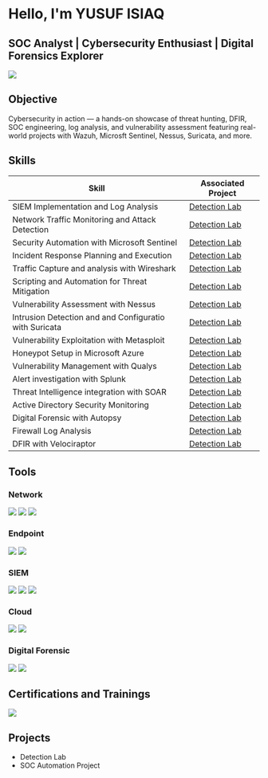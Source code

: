 # Hello, I'm YUSUF ISIAQ
## SOC Analyst | Cybersecurity Enthusiast | Digital Forensics Explorer

<a href="https://linkedin.com"><img src="https://img.shields.io/badge/-LinkedIn-0072b1?&style=for-the-badge&logo=linkedin&logoColor=white" /></a>





## Objective
Cybersecurity in action — a hands-on showcase of threat hunting, DFIR, SOC engineering, log analysis, and vulnerability assessment featuring real-world projects with Wazuh, Microsft Sentinel, Nessus, Suricata, and more.

## Skills

| Skill                                         | Associated Project         |
|-----------------------------------------------|----------------------------|
| SIEM Implementation and Log Analysis          | <a href="https://google.com">Detection Lab</a>|
| Network Traffic Monitoring and Attack Detection | <a href="https://google.com">Detection Lab</a>|
| Security Automation with Microsoft Sentinel     | <a href="https://google.com">Detection Lab</a>|
| Incident Response Planning and Execution      | <a href="https://google.com">Detection Lab</a>|
| Traffic Capture and analysis with Wireshark     | <a href="https://google.com">Detection Lab</a>|
| Scripting and Automation for Threat Mitigation | <a href="https://google.com">Detection Lab</a>|
| Vulnerability Assessment with Nessus        | <a href="https://google.com">Detection Lab</a>|
| Intrusion Detection and and Configuratio with Suricata| <a href="https://google.com">Detection Lab</a>|
| Vulnerability Exploitation with Metasploit         | <a href="https://google.com">Detection Lab</a>|
| Honeypot Setup in Microsoft Azure | <a href="https://google.com">Detection Lab</a>|
| Vulnerability Management with Qualys         | <a href="https://google.com">Detection Lab</a>|
| Alert investigation with Splunk| <a href="https://google.com">Detection Lab</a>|
| Threat Intelligence integration with SOAR| <a href="https://google.com">Detection Lab</a>|
| Active Directory Security Monitoring| <a href="https://google.com">Detection Lab</a>|
| Digital Forensic with Autopsy| <a href="https://google.com">Detection Lab</a>|
| Firewall Log Analysis| <a href="https://google.com">Detection Lab</a>|
| DFIR with Velociraptor| <a href="https://google.com">Detection Lab</a>|


## Tools


### Network
<div>
    <img src="https://img.shields.io/badge/-Wireshark-1679A7?&style=for-the-badge&logo=Wireshark&logoColor=white" />
    <img src="https://img.shields.io/badge/-Suricata-EF3B2D?&style=for-the-badge&logo=Suricata&logoColor=white" />
    <img src="https://img.shields.io/badge/-Zeek-777BB4?&style=for-the-badge&logo=Zeek&logoColor=white" />
</div>

### Endpoint
<div>
    <img src="https://img.shields.io/badge/-Microsoft_Defender_for_Endpoint-00A4EF?&style=for-the-badge&logo=Microsoft&logoColor=white" />
    <img src="https://img.shields.io/badge/-Velociraptor-4B275F?&style=for-the-badge&logo=Velociraptor&logoColor=white" />
</div>

### SIEM
<div>
    <img src="https://img.shields.io/badge/-Microsoft_Sentinel-0078D4?&style=for-the-badge&logo=Microsoft&logoColor=white" />
    <img src="https://img.shields.io/badge/-Splunk-000000?&style=for-the-badge&logo=Splunk&logoColor=white" />
    <img src="https://img.shields.io/badge/-Elastic-005571?&style=for-the-badge&logo=Elastic&logoColor=white" />
</div>

### Cloud
<div>
    <img src="https://img.shields.io/badge/-AWS-232F3E?style=for-the-badge&logo=amazon-aws&logoColor=white" />
    <img src="https://img.shields.io/badge/-Microsoft_Azure-0089D6?&style=for-the-badge&logo=Microsoft-Azure&logoColor=white" />
    
</div>


### Digital Forensic
<div>
    <img src="https://img.shields.io/badge/-Autopsy-000000?&style=for-the-badge&logoColor=white" />
    <img src="https://img.shields.io/badge/-Velociraptor-000000?&style=for-the-badge&logoColor=white" />
   
    
</div>


## Certifications and Trainings

<div>
<img src="https://img.shields.io/badge/-Google%20Cybersecurity%20Professional%20Course-4285F4?&style=for-the-badge&logo=google&logoColor=white" />
</div>

## Projects
- Detection Lab
- SOC Automation Project
